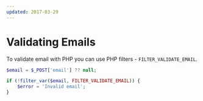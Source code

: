 ```yaml
---
updated: 2017-03-29
---
```


# Validating Emails

To validate email with PHP you can use PHP filters - `FILTER_VALIDATE_EMAIL`.

```php
$email = $_POST['email'] ?? null;

if (!filter_var($email, FILTER_VALIDATE_EMAIL)) {
    $error = 'Invalid email';
}
```
